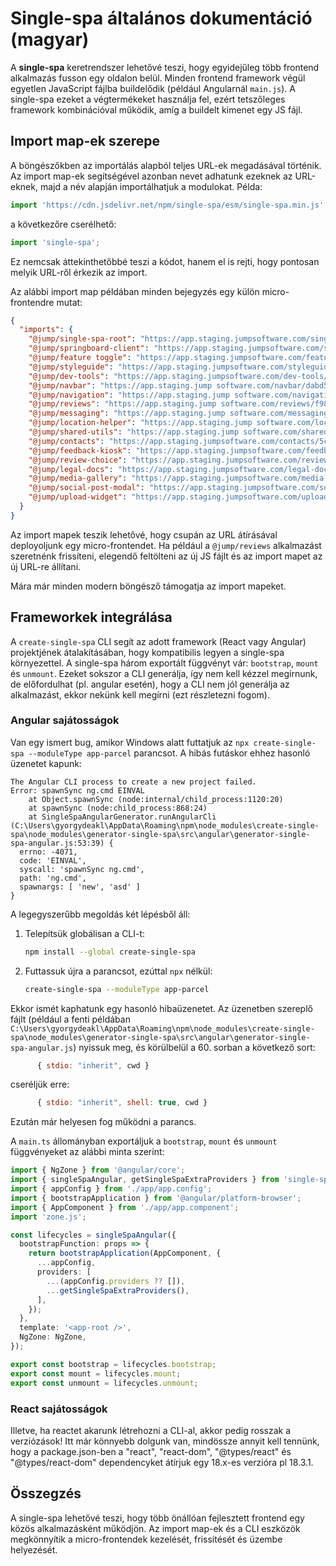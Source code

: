 # Single-spa általános dokumentáció (magyar)

A **single-spa** keretrendszer lehetővé teszi, hogy egyidejűleg több frontend alkalmazás fusson egy oldalon belül. Minden frontend framework végül egyetlen JavaScript fájlba buildelődik (például Angularnál `main.js`). A single-spa ezeket a végtermékeket használja fel, ezért tetszőleges framework kombinációval működik, amíg a buildelt kimenet egy JS fájl.

## Import map-ek szerepe

A böngészőkben az importálás alapból teljes URL-ek megadásával történik. Az import map-ek segítségével azonban nevet adhatunk ezeknek az URL-eknek, majd a név alapján importálhatjuk a modulokat. Példa:

```javascript
import 'https://cdn.jsdelivr.net/npm/single-spa/esm/single-spa.min.js';
```

a következőre cserélhető:

```javascript
import 'single-spa';
```

Ez nemcsak áttekinthetőbbé teszi a kódot, hanem el is rejti, hogy pontosan melyik URL-ről érkezik az import.

Az alábbi import map példában minden bejegyzés egy külön micro-frontendre mutat:

```json
{
  "imports": {
    "@jump/single-spa-root": "https://app.staging.jumpsoftware.com/single-spa-root/2bcf9cdb/single-spa-root.js",
    "@jump/springboard-client": "https://app.staging.jumpsoftware.com/springboard-client/a0c7d10e/springboard-client.js",
    "@jump/feature toggle": "https://app.staging.jumpsoftware.com/feature toggle/95f5bed1/feature toggle.js",
    "@jump/styleguide": "https://app.staging.jumpsoftware.com/styleguide/0e2959cb/styleguide.js",
    "@jump/dev-tools": "https://app.staging.jumpsoftware.com/dev-tools/89f45b8a/dev-tools.js",
    "@jump/navbar": "https://app.staging.jump software.com/navbar/dabd5bc3/navbar.js",
    "@jump/navigation": "https://app.staging.jump software.com/navigation/64903f4b/navigation.js",
    "@jump/reviews": "https://app.staging.jump software.com/reviews/f98cb266/reviews.js",
    "@jump/messaging": "https://app.staging.jump software.com/messaging/fe1538f1/messaging.js",
    "@jump/location-helper": "https://app.staging.jump software.com/location-helper/f3cb39c8/location-helper.js",
    "@jump/shared-utils": "https://app.staging.jump software.com/shared-utils/729bd567/shared-utils.js",
    "@jump/contacts": "https://app.staging.jumpsoftware.com/contacts/5c979c9b/contacts.js",
    "@jump/feedback-kiosk": "https://app.staging.jumpsoftware.com/feedback-kiosk/4f0a0e1a/feedback-kiosk.js",
    "@jump/review-choice": "https://app.staging.jumpsoftware.com/review-choice/b25502ba/review-choice.js",
    "@jump/legal-docs": "https://app.staging.jumpsoftware.com/legal-docs/e6106ae1/legal-docs.js",
    "@jump/media-gallery": "https://app.staging.jumpsoftware.com/media-gallery/13ddcd59/media-gallery.js",
    "@jump/social-post-modal": "https://app.staging.jumpsoftware.com/social-post-modal/2ae0cd70/social-post-modal.js",
    "@jump/upload-widget": "https://app.staging.jumpsoftware.com/upload-widget/7a492710/upload-widget.js"
  }
}
```

Az import mapek teszik lehetővé, hogy csupán az URL átírásával deployoljunk egy micro-frontendet. Ha például a `@jump/reviews` alkalmazást szeretnénk frissíteni, elegendő feltölteni az új JS fájlt és az import mapet az új URL-re állítani.

Mára már minden modern böngésző támogatja az import mapeket.

## Frameworkek integrálása

A `create-single-spa` CLI segít az adott framework (React vagy Angular) projektjének átalakításában, hogy kompatibilis legyen a single-spa környezettel. A single-spa három exportált függvényt vár: `bootstrap`, `mount` és `unmount`. Ezeket sokszor a CLI generálja, így nem kell kézzel megírnunk, de előfordulhat (pl. angular esetén), hogy a CLI nem jól generálja az alkalmazást, ekkor nekünk kell megírni (ezt részletezni fogom).

### Angular sajátosságok


Van egy ismert bug, amikor Windows alatt futtatjuk az
`npx create-single-spa --moduleType app-parcel` parancsot. A hibás futáskor
ehhez hasonló üzenetet kapunk:

```
The Angular CLI process to create a new project failed.
Error: spawnSync ng.cmd EINVAL
    at Object.spawnSync (node:internal/child_process:1120:20)
    at spawnSync (node:child_process:868:24)
    at SingleSpaAngularGenerator.runAngularCli (C:\Users\gyorgydeakl\AppData\Roaming\npm\node_modules\create-single-spa\node_modules\generator-single-spa\src\angular\generator-single-spa-angular.js:53:39) {
  errno: -4071,
  code: 'EINVAL',
  syscall: 'spawnSync ng.cmd',
  path: 'ng.cmd',
  spawnargs: [ 'new', 'asd' ]
}
```

A legegyszerűbb megoldás két lépésből áll:

1. Telepítsük globálisan a CLI-t:

   ```bash
   npm install --global create-single-spa
   ```

2. Futtassuk újra a parancsot, ezúttal `npx` nélkül:

   ```bash
   create-single-spa --moduleType app-parcel
   ```

Ekkor ismét kaphatunk egy hasonló hibaüzenetet. Az üzenetben szereplő fájlt
(például a fenti példában
`C:\Users\gyorgydeakl\AppData\Roaming\npm\node_modules\create-single-spa\node_modules\generator-single-spa\src\angular\generator-single-spa-angular.js`)
nyissuk meg, és körülbelül a 60. sorban a következő sort:

```javascript
      { stdio: "inherit", cwd }
```

cseréljük erre:

```javascript
      { stdio: "inherit", shell: true, cwd }
```

Ezután már helyesen fog működni a parancs.

A `main.ts` állományban exportáljuk a `bootstrap`, `mount` és `unmount` függvényeket az alábbi minta szerint:

```typescript
import { NgZone } from '@angular/core';
import { singleSpaAngular, getSingleSpaExtraProviders } from 'single-spa-angular';
import { appConfig } from './app/app.config';
import { bootstrapApplication } from '@angular/platform-browser';
import { AppComponent } from './app/app.component';
import 'zone.js';

const lifecycles = singleSpaAngular({
  bootstrapFunction: props => {
    return bootstrapApplication(AppComponent, {
      ...appConfig,
      providers: [
        ...(appConfig.providers ?? []),
        ...getSingleSpaExtraProviders(),
      ],
    });
  },
  template: '<app-root />',
  NgZone: NgZone,
});

export const bootstrap = lifecycles.bootstrap;
export const mount = lifecycles.mount;
export const unmount = lifecycles.unmount;
```

### React sajátosságok

Illetve, ha reactet akarunk létrehozni a CLI-al, akkor pedig rosszak a verziózások!
Itt már könnyebb dolgunk van, mindössze annyit kell tennünk, hogy a package.json-ben a "react", "react-dom", "@types/react" és "@types/react-dom" dependencyket átírjuk egy 18.x-es verzióra pl 18.3.1.

## Összegzés

A single-spa lehetővé teszi, hogy több önállóan fejlesztett frontend egy közös alkalmazásként működjön. Az import map-ek és a CLI eszközök megkönnyítik a micro-frontendek kezelését, frissítését és üzembe helyezését.


